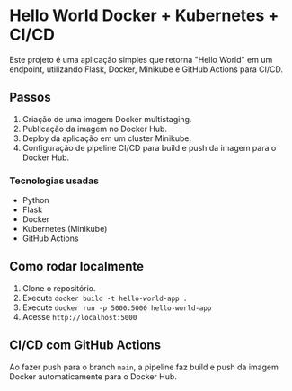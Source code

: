 # Hello World Docker + Kubernetes + CI/CD

Este projeto é uma aplicação simples que retorna "Hello World" em um endpoint, utilizando Flask, Docker, Minikube e GitHub Actions para CI/CD.

## Passos

1. Criação de uma imagem Docker multistaging.
2. Publicação da imagem no Docker Hub.
3. Deploy da aplicação em um cluster Minikube.
4. Configuração de pipeline CI/CD para build e push da imagem para o Docker Hub.

### Tecnologias usadas

- Python
- Flask
- Docker
- Kubernetes (Minikube)
- GitHub Actions

## Como rodar localmente

1. Clone o repositório.
2. Execute `docker build -t hello-world-app .`
3. Execute `docker run -p 5000:5000 hello-world-app`
4. Acesse `http://localhost:5000`

## CI/CD com GitHub Actions

Ao fazer push para o branch `main`, a pipeline faz build e push da imagem Docker automaticamente para o Docker Hub.
